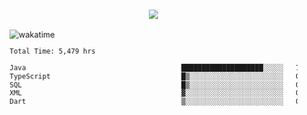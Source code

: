 <h1 align="center">
  <img src="https://readme-typing-svg.herokuapp.com/?font=Righteous&size=35&center=true&vCenter=true&width=500&height=70&duration=4000&lines=Hi!+%F0%9F%91%8B+I%27m+Ali%20Osman!;" />
</h1>


![wakatime](https://wakatime.com/share/@aliosmanoktar/3a8ffe71-6da4-4964-913b-2f09afbe53bf.svg?cache=none)
<!--START_SECTION:waka-->

```txt
Total Time: 5,479 hrs

Java                                      ████████████████████░░░░░   79.50 %
TypeScript                                █▒░░░░░░░░░░░░░░░░░░░░░░░   05.65 %
SQL                                       █▒░░░░░░░░░░░░░░░░░░░░░░░   05.28 %
XML                                       ▓░░░░░░░░░░░░░░░░░░░░░░░░   02.17 %
Dart                                      ▒░░░░░░░░░░░░░░░░░░░░░░░░   01.27 %
```

<!--END_SECTION:waka-->


